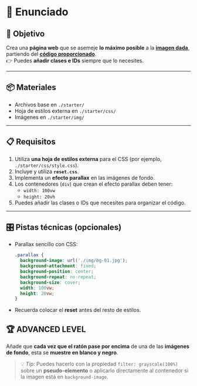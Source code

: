 # 📝 Enunciado

## 🎯 Objetivo

Crea una **página web** que se asemeje **lo máximo posible** a la **[imagen dada](./starter/img/page.png)**, partiendo del **[código proporcionado](./starter/index.html)**.  
👉 Puedes **añadir clases e IDs** siempre que lo necesites.

---

## 📦 Materiales

- Archivos base en `./starter/`
- Hoja de estilos externa en `./starter/css/`
- Imágenes en `./starter/img/`

---

## 📋 Requisitos

1. Utiliza **una hoja de estilos externa** para el CSS (por ejemplo, `./starter/css/style.css`).
2. Incluye y utiliza **`reset.css`**.
3. Implementa un **efecto parallax** en las imágenes de fondo.
4. Los contenedores (`div`) que crean el efecto parallax deben tener:
   - `width: 100vw`
   - `height: 20vh`
5. Puedes añadir las clases o IDs que necesites para organizar el código.

---

## 🎛️ Pistas técnicas (opcionales)

- Parallax sencillo con CSS:

  ```css
  .parallax {
    background-image: url('./img/bg-01.jpg');
    background-attachment: fixed;
    background-position: center;
    background-repeat: no-repeat;
    background-size: cover;
    width: 100vw;
    height: 20vw;
  }

- Recuerda colocar el **reset** antes del resto de estilos.

## 🏆 ADVANCED LEVEL

Añade que **cada vez que el ratón pase por encima** de una de las **imágenes de fondo**, esta se **muestre en blanco y negro**.

> 💡 *Tip:* Puedes hacerlo con la propiedad `filter: grayscale(100%)` sobre un **pseudo-elemento** o aplicarlo directamente al contenedor si la imagen está en `background-image`.
